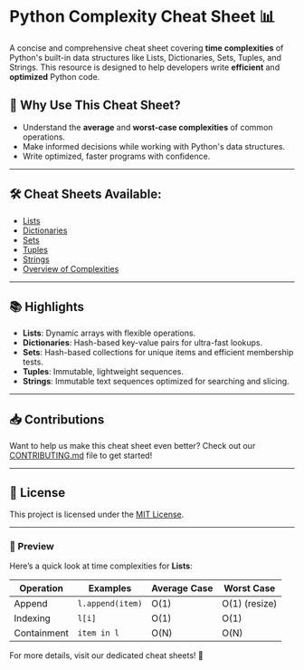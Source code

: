 # Python Complexity Cheat Sheet 📊

A concise and comprehensive cheat sheet covering **time complexities** of Python's built-in data structures like Lists, Dictionaries, Sets, Tuples, and Strings. This resource is designed to help developers write **efficient** and **optimized** Python code.

## 🚀 Why Use This Cheat Sheet?
- Understand the **average** and **worst-case complexities** of common operations.
- Make informed decisions while working with Python's data structures.
- Write optimized, faster programs with confidence.

---

## 🛠️ Cheat Sheets Available:
- [Lists](complexity_cheatsheet/lists.md)
- [Dictionaries](complexity_cheatsheet/dictionaries.md)
- [Sets](complexity_cheatsheet/sets.md)
- [Tuples](complexity_cheatsheet/tuples.md)
- [Strings](complexity_cheatsheet/strings.md)
- [Overview of Complexities](complexity_cheatsheet/complexity_overview.md)

---

## 📚 Highlights
- **Lists**: Dynamic arrays with flexible operations.
- **Dictionaries**: Hash-based key-value pairs for ultra-fast lookups.
- **Sets**: Hash-based collections for unique items and efficient membership tests.
- **Tuples**: Immutable, lightweight sequences.
- **Strings**: Immutable text sequences optimized for searching and slicing.

---

## 📥 Contributions
Want to help us make this cheat sheet even better? Check out our [CONTRIBUTING.md](CONTRIBUTING.md) file to get started!

---

## 📄 License
This project is licensed under the [MIT License](LICENSE).

---

### 👀 Preview
Here’s a quick look at time complexities for **Lists**:

| **Operation**       | **Examples**       | **Average Case** | **Worst Case**    |
|----------------------|--------------------|-------------------|-------------------|
| Append              | `l.append(item)`  | O(1)             | O(1) (resize)     |
| Indexing            | `l[i]`            | O(1)             | O(1)             |
| Containment         | `item in l`       | O(N)             | O(N)             |

For more details, visit our dedicated cheat sheets! 🚀
